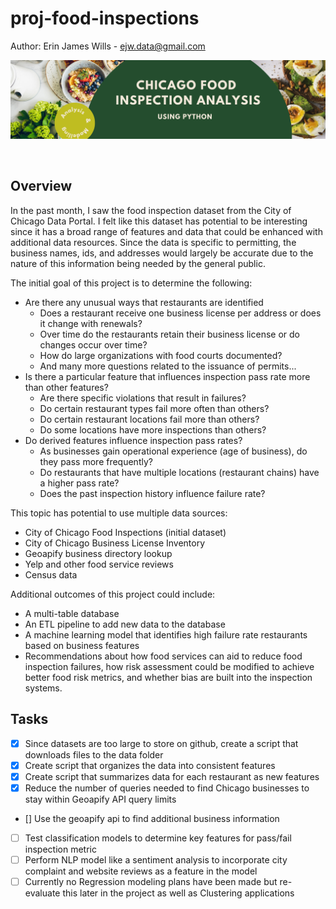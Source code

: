 # proj-food-inspections  

Author:  Erin James Wills - ejw.data@gmail.com  

![](./images/inspection-banner.png)  

<br>

## Overview 
In the past month, I saw the food inspection dataset from the City of Chicago Data Portal.  I felt like this dataset has potential to be interesting since it has a broad range of features and data that could be enhanced with additional data resources.  Since the data is specific to permitting, the business names, ids, and addresses would largely be accurate due to the nature of this information being needed by the general public.   

The initial goal of this project is to determine the following:
* Are there any unusual ways that restaurants are identified  
    - Does a restaurant receive one business license per address or does it change with renewals?
    - Over time do the restaurants retain their business license or do changes occur over time?
    - How do large organizations with food courts documented?
    - And many more questions related to the issuance of permits...
* Is there a particular feature that influences inspection pass rate more than other features?
    - Are there specific violations that result in failures?
    - Do certain restaurant types fail more often than others?
    - Do certain restaurant locations fail more than others?
    - Do some locations have more inspections than others?
* Do derived features influence inspection pass rates? 
    - As businesses gain operational experience (age of business), do they pass more frequently?
    - Do restaurants that have multiple locations (restaurant chains) have a higher pass rate?
    - Does the past inspection history influence failure rate?


This topic has potential to use multiple data sources:  
* City of Chicago Food Inspections (initial dataset)  
* City of Chicago Business License Inventory 
* Geoapify business directory lookup
* Yelp and other food service reviews
* Census data  

Additional outcomes of this project could include:
*  A multi-table database  
*  An ETL pipeline to add new data to the database
*  A machine learning model that identifies high failure rate restaurants based on business features
*  Recommendations about how food services can aid to reduce food inspection failures, how risk assessment could be modified to achieve better food risk metrics, and whether bias are built into the inspection systems.  



## Tasks
- [x] Since datasets are too large to store on github, create a script that downloads files to the data folder
- [x] Create script that organizes the data into consistent features
- [x] Create script that summarizes data for each restaurant as new features  
- [x] Reduce the number of queries needed to find Chicago businesses to stay within Geoapify API query limits
- [\] Use the geoapify api to find additional business information
- [ ] Test classification models to determine key features for pass/fail inspection metric
- [ ] Perform NLP model like a sentiment analysis to incorporate city complaint and website reviews as a feature in the model  
- [ ] Currently no Regression modeling plans have been made but re-evaluate this later in the project as well as Clustering applications
